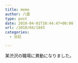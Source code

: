 ```yaml
---
title: memo
author: 八雲
type: post
date: 2010-04-01T10:44:47+00:00
url: /2010/04/1843
categories:
  - 日記

---
```

某渋沢の職場に異動になりました。